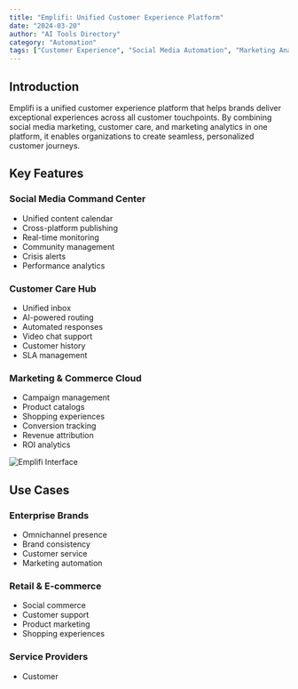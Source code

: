 ```yaml
---
title: "Emplifi: Unified Customer Experience Platform"
date: "2024-03-20"
author: "AI Tools Directory"
category: "Automation"
tags: ["Customer Experience", "Social Media Automation", "Marketing Analytics"]
---
```


## Introduction

Emplifi is a unified customer experience platform that helps brands deliver exceptional experiences across all customer touchpoints. By combining social media marketing, customer care, and marketing analytics in one platform, it enables organizations to create seamless, personalized customer journeys.

## Key Features

### Social Media Command Center
- Unified content calendar
- Cross-platform publishing
- Real-time monitoring
- Community management
- Crisis alerts
- Performance analytics

### Customer Care Hub
- Unified inbox
- AI-powered routing
- Automated responses
- Video chat support
- Customer history
- SLA management

### Marketing & Commerce Cloud
- Campaign management
- Product catalogs
- Shopping experiences
- Conversion tracking
- Revenue attribution
- ROI analytics

![Emplifi Interface](/imgs/emplifi/interface.jpg)

## Use Cases

### Enterprise Brands
- Omnichannel presence
- Brand consistency
- Customer service
- Marketing automation

### Retail & E-commerce
- Social commerce
- Customer support
- Product marketing
- Shopping experiences

### Service Providers
- Customer
